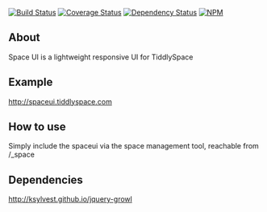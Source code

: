 [![Build Status](https://travis-ci.org/BoyCook/SpaceUI.png?branch=master)](https://travis-ci.org/BoyCook/SpaceUI)
[![Coverage Status](https://coveralls.io/repos/BoyCook/SpaceUI/badge.png)](https://coveralls.io/r/BoyCook/SpaceUI)
[![Dependency Status](https://gemnasium.com/BoyCook/SpaceUI.png)](https://gemnasium.com/BoyCook/SpaceUI)
[![NPM](https://nodei.co/npm/SpaceUI.png?downloads=true)](https://nodei.co/npm/SpaceUI) 

## About
Space UI is a lightweight responsive UI for TiddlySpace

## Example
http://spaceui.tiddlyspace.com

## How to use	
Simply include the spaceui via the space management tool, reachable from /_space 

## Dependencies
http://ksylvest.github.io/jquery-growl
